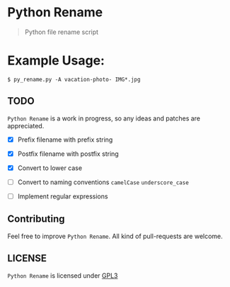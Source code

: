 # Python Rename

> Python file rename script

# Example Usage:

`$ py_rename.py -A vacation-photo- IMG*.jpg`


TODO
----

`Python Rename` is a work in progress, so any ideas and patches are 
appreciated.

* [x] Prefix filename with prefix string
* [x] Postfix filename with postfix string
* [x] Convert to lower case
* [ ] Convert to naming conventions `camelCase` `underscore_case`
* [ ] Implement regular expressions


Contributing
------------

Feel free to improve `Python Rename`. All kind of pull-requests are welcome. 

LICENSE
-------

`Python Rename` is licensed under 
[GPL3](https://github.com/nagracks/py_rename/blob/master/LICENSE)
